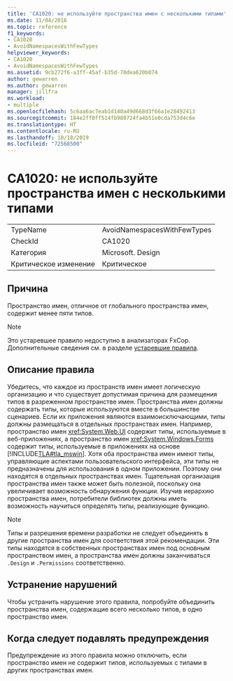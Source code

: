 ```yaml
---
title: 'CA1020: не используйте пространства имен с несколькими типами'
ms.date: 11/04/2016
ms.topic: reference
f1_keywords:
- CA1020
- AvoidNamespacesWithFewTypes
helpviewer_keywords:
- CA1020
- AvoidNamespacesWithFewTypes
ms.assetid: 9cb272f6-a3ff-45af-b35d-70dea620b074
author: gewarren
ms.author: gewarren
manager: jillfra
ms.workload:
- multiple
ms.openlocfilehash: 5c6aa6ac7eab1d140a49d668d3f66a1e28492413
ms.sourcegitcommit: 184e2ff0ff514fb980724fa4b51e0cda753d4c6e
ms.translationtype: HT
ms.contentlocale: ru-RU
ms.lasthandoff: 10/18/2019
ms.locfileid: "72568500"
---
```

# <a name="ca1020-avoid-namespaces-with-few-types"></a>CA1020: не используйте пространства имен с несколькими типами

|||
|-|-|
|TypeName|AvoidNamespacesWithFewTypes|
|CheckId|CA1020|
|Категория|Microsoft. Design|
|Критическое изменение|Критическое|

## <a name="cause"></a>Причина

Пространство имен, отличное от глобального пространства имен, содержит менее пяти типов.

> [!NOTE]
> Это устаревшее правило недоступно в анализаторах FxCop. Дополнительные сведения см. в разделе [устаревшие правила](fxcop-rule-port-status.md#deprecated-rules).

## <a name="rule-description"></a>Описание правила

Убедитесь, что каждое из пространств имен имеет логическую организацию и что существует допустимая причина для размещения типов в разреженном пространстве имен. Пространства имен должны содержать типы, которые используются вместе в большинстве сценариев. Если их приложения являются взаимоисключающими, типы должны размещаться в отдельных пространствах имен. Например, пространство имен <xref:System.Web.UI> содержит типы, используемые в веб-приложениях, а пространство имен <xref:System.Windows.Forms> содержит типы, используемые в приложениях на основе [!INCLUDE[TLA#tla_mswin](../code-quality/includes/tlasharptla_mswin_md.md)]. Хотя оба пространства имен имеют типы, управляющие аспектами пользовательского интерфейса, эти типы не предназначены для использования в одном приложении. Поэтому они находятся в отдельных пространствах имен. Тщательная организация пространства имен также может быть полезной, поскольку она увеличивает возможность обнаружения функции. Изучив иерархию пространства имен, потребители библиотек должны иметь возможность научиться определять типы, реализующие функцию.

> [!NOTE]
> Типы и разрешения времени разработки не следует объединять в другие пространства имен для соответствия этой рекомендации. Эти типы находятся в собственных пространствах имен под основным пространством имен, а пространства имен должны заканчиваться `.Design` и `.Permissions` соответственно.

## <a name="how-to-fix-violations"></a>Устранение нарушений

Чтобы устранить нарушение этого правила, попробуйте объединить пространства имен, содержащие всего несколько типов, в одно пространство имен.

## <a name="when-to-suppress-warnings"></a>Когда следует подавлять предупреждения

Предупреждение из этого правила можно отключить, если пространство имен не содержит типов, используемых с типами в других пространствах имен.
